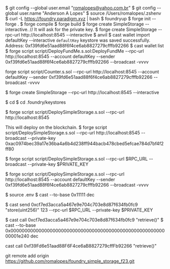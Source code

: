 $ git config --global user.email "romalopes@yahoo.com.br"
$ git config --global user.name "Anderson A Lopes"
$ source /Users/romalopes/.zshenv  
$ curl -L https://foundry.paradigm.xyz | bash
$ foundryup
$ forge init --forge .
$ forge compile
$ forge build
$ forge create SimpleStorage --interactive. // It will ask for the private key.
$ forge create SimpleStorage --rpc-url http://localhost:8545 --interactive
$ anvil
$ cast wallet import defaultKey --interactive
`defaultKey` keystore was saved successfully. Address: 0xf39fd6e51aad88f6f4ce6ab8827279cfffb92266
$ cast wallet list
$ forge script script/DeployFundMe.s.sol:DeployFundMe --rpc-url http://localhost:8545 --account defaultKey --sender 0xf39fd6e51aad88f6f4ce6ab8827279cfffb92266 --broadcast -vvvv

forge script script/Counter.s.sol --rpc-url http://localhost:8545 --account defaultKey --sender 0xf39fd6e51aad88f6f4ce6ab8827279cfffb92266 --broadcast -vvvv

$ forge create SimpleStorage --rpc-url http://localhost:8545 --interactive

$ cd
$ cd .foundry/keystores

$ forge script script/DeploySimpleStorage.s.sol --rpc-url http://localhost:8545

This will deploy on the blockchain.
$ forge script script/DeploySimpleStorage.s.sol --rpc-url http://localhost:8545 --broadcast --private-key 0xac0974bec39a17e36ba4a6b4d238ff944bacb478cbed5efcae784d7bf4f2ff80

$ forge script script/DeploySimpleStorage.s.sol --rpc-url $RPC_URL --broadcast --private-key $PRIVATE_KEY

$ forge script script/DeploySimpleStorage.s.sol --rpc-url http://localhost:8545 --account defaultKey --sender 0xf39fd6e51aad88f6f4ce6ab8827279cfffb92266 --broadcast -vvvv

$ source .env
$ cast --to-base 0x11111 dec

$ cast send 0xcf7ed3acca5a467e9e704c703e8d87f634fb0fc9 "store(uint256)" 123 --rpc-url $RPC_URL --private-key $PRIVATE_KEY

$ cast call 0xcf7ed3acca5a467e9e704c703e8d87f634fb0fc9 "retrieve()"
$ cast --to-base 0x000000000000000000000000000000000000000000000000000000000001e240 dec

cast call 0xf39Fd6e51aad88F6F4ce6aB8827279cffFb92266 "retrieve()"

git remote add origin https://github.com/romalopes/foundry_simple_storage_f23.git
